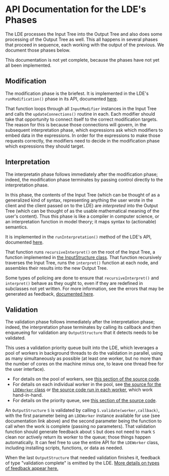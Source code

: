 
# API Documentation for the LDE's Phases

The LDE processes the Input Tree into the Output Tree and also does some
processing of the Output Tree as well.  This all happens in several phases
that proceed in sequence, each working with the output of the previous. We
document those phases below.

This documentation is not yet complete, because the phases have not yet all
been implemented.

## Modification

The modification phase is the briefest.  It is implemented in the LDE's
`runModification()` phase in its API, documented [here](https://github.com/lurchmath/lde/blob/master/src/lde.litcoffee#the-modification-phase).

That function loops through all `InputModifier` instances in the Input Tree
and calls the `updateConnections()` routine in each.  Each modifier should
take that opportunity to connect itself to the correct modification targets.
The reason for this is because those connections will govern, in the
subsequent interpretation phase, which expressions ask which modifiers to
embed data in the expressions.  In order for the expressions to make those
requests correctly, the modifiers need to decide in the modification phase
which expressions they should target.

## Interpretation

The interpretatin phase follows immediately after the modification phase;
indeed, the modification phase terminates by passing control directly to the
interpretation phase.

In this phase, the contents of the Input Tree (which can be thought of as a
generalized kind of syntax, representing anything the user wrote in the
client and the client passed on to the LDE) are *interpreted* into the
Output Tree (which can be thought of as the usable mathematical meaning of
the user's content).  Thus this phase is like a compiler in computer
science, or an interpretation function in model theory; it maps syntax to
(actionable) semantics.

It is implemented in the `runInterpretation()` method of the LDE's API,
documented [here](https://github.com/lurchmath/lde/blob/master/src/lde.litcoffee#the-modification-phase).

That function runs `recursiveInterpret()` on the root of the Input Tree, a
function implemented in [the InputStructure class](https://github.com/lurchmath/lde/blob/master/src/input-structure.litcoffee).
That function recursively traverses the Input Tree, runs the `interpret()`
function at each node, and assembles their results into the new Output Tree.

Some types of policing are done to ensure that `recursiveInterpret()` and
`interpret()` behave as they ought to, even if they are redefined in
subclasses not yet written.  For more information, see the errors that may
be generated as feedback, [documented here](api-lde.md#types-of-feedback).

## Validation

The validation phase follows immediately after the interpretation phase;
indeed, the interpretation phase terminates by calling its callback and then
enqueueing for validation any `OutputStructure` that it detects needs to be
validated.

This uses a validation priority queue built into the LDE, which leverages a
pool of workers in background threads to do the validation in parallel,
using as many simultaneously as possible (at least one worker, but no more
than the number of cores on the machine minus one, to leave one thread free
for the user interface).

 * For details on the pool of workers, see
   [this section of the source code](https://github.com/lurchmath/lde/blob/master/src/lde.litcoffee#validation-workers).
 * For details on each individual worker in the pool, see
   [the source for the `LDEWorker` class](https://github.com/lurchmath/lde/blob/master/src/worker.litcoffee)
   or
   [the source code run in each worker](https://github.com/lurchmath/lde/blob/master/src/worker-internal.litcoffee),
   which work hand-in-hand.
 * For details on the priority queue, see
   [this section of the source code](https://github.com/lurchmath/lde/blob/master/src/lde.litcoffee#validation-priority-queue).

An `OutputStructure` `S` is validated by calling
`S.validate(worker,callback)`, with the first parameter being an `LDEWorker`
instance available for use (see documentation link above) and the second
parameter being the function to call when the work is complete (passing no
parameters).  That validation function should generate feedback about `S`
but does not need to mark `S` clean nor actively return its worker to the
queue; those things happen automatically. It can feel free to use the entire
API for the `LDEWorker` class, including installing scripts, functions, or
data as needed.

When the last `OutputStructure` that needed validation finishes it, feedback
of type "validation complete" is emitted by the LDE.
[More details on types of feedback appear here.](api-lde.md#types-of-feedback)
